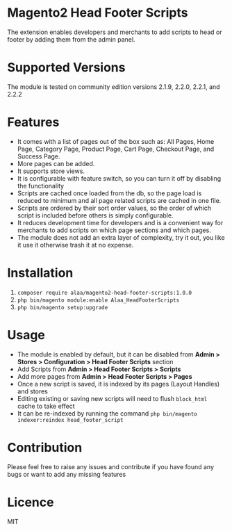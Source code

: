 # Magento2 Head Footer Scripts
The extension enables developers and merchants to add scripts to head or footer by adding them from the admin panel.

# Supported Versions
The module is tested on community edition versions 2.1.9, 2.2.0, 2.2.1, and 2.2.2

# Features
* It comes with a list of pages out of the box such as: All Pages, Home Page, Category Page, Product Page, Cart Page, Checkout Page, and Success Page.
* More pages can be added.
* It supports store views.
* It is configurable with feature switch, so you can turn it off by disabling the functionality
* Scripts are cached once loaded from the db, so the page load is reduced to minimum and all page related scripts are cached in one file.
* Scripts are ordered by their sort order values, so the order of which script is included before others is simply configurable.
* It reduces development time for developers and is a convenient way for merchants to add scripts on which page sections and which pages.
* The module does not add an extra layer of complexity, try it out, you like it use it otherwise trash it at no expense.

# Installation
1. `composer require alaa/magento2-head-footer-scripts:1.0.0`
2. `php bin/magento module:enable Alaa_HeadFooterScripts`
3. `php bin/magento setup:upgrade`

# Usage
* The module is enabled by default, but it can be disabled from **Admin > Stores > Configuration > Head Footer Scripts** section
* Add Scripts from **Admin > Head Footer Scripts > Scripts**
* Add more pages from **Admin > Head Footer Scripts > Pages**
* Once a new script is saved, it is indexed by its pages (Layout Handles) and stores
* Editing existing or saving new scripts will need to flush `block_html` cache to take effect
* It can be re-indexed by running the command `php bin/magento indexer:reindex head_footer_script`

# Contribution
Please feel free to raise any issues and contribute if you have found any bugs or want to add any missing features

# Licence
MIT